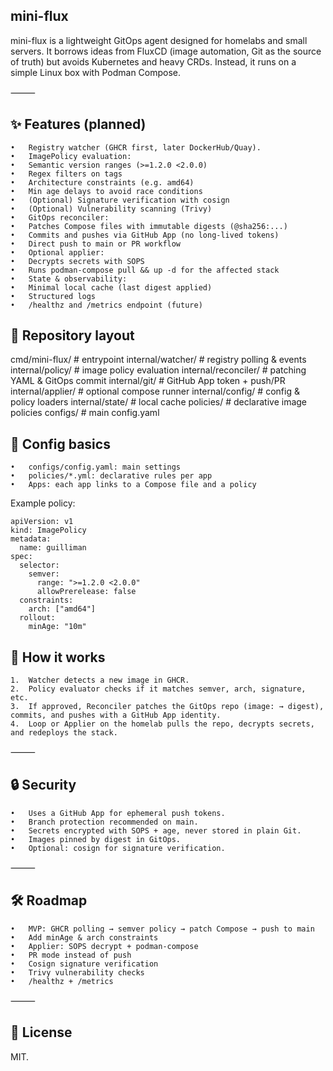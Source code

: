## mini-flux

mini-flux is a lightweight GitOps agent designed for homelabs and small servers.
It borrows ideas from FluxCD (image automation, Git as the source of truth) but avoids Kubernetes and heavy CRDs. Instead, it runs on a simple Linux box with Podman Compose.

⸻

## ✨ Features (planned)
	•	Registry watcher (GHCR first, later DockerHub/Quay).
	•	ImagePolicy evaluation:
	•	Semantic version ranges (>=1.2.0 <2.0.0)
	•	Regex filters on tags
	•	Architecture constraints (e.g. amd64)
	•	Min age delays to avoid race conditions
	•	(Optional) Signature verification with cosign
	•	(Optional) Vulnerability scanning (Trivy)
	•	GitOps reconciler:
	•	Patches Compose files with immutable digests (@sha256:...)
	•	Commits and pushes via GitHub App (no long-lived tokens)
	•	Direct push to main or PR workflow
	•	Optional applier:
	•	Decrypts secrets with SOPS
	•	Runs podman-compose pull && up -d for the affected stack
	•	State & observability:
	•	Minimal local cache (last digest applied)
	•	Structured logs
	•	/healthz and /metrics endpoint (future)
  
## 📂 Repository layout

cmd/mini-flux/        # entrypoint
internal/watcher/     # registry polling & events
internal/policy/      # image policy evaluation
internal/reconciler/  # patching YAML & GitOps commit
internal/git/         # GitHub App token + push/PR
internal/applier/     # optional compose runner
internal/config/      # config & policy loaders
internal/state/       # local cache
policies/             # declarative image policies
configs/              # main config.yaml

## 🔑 Config basics
	•	configs/config.yaml: main settings
	•	policies/*.yml: declarative rules per app
	•	Apps: each app links to a Compose file and a policy

Example policy:
```
apiVersion: v1
kind: ImagePolicy
metadata:
  name: guilliman
spec:
  selector:
    semver:
      range: ">=1.2.0 <2.0.0"
      allowPrerelease: false
  constraints:
    arch: ["amd64"]
  rollout:
    minAge: "10m"
```

## 🚀 How it works
	1.	Watcher detects a new image in GHCR.
	2.	Policy evaluator checks if it matches semver, arch, signature, etc.
	3.	If approved, Reconciler patches the GitOps repo (image: → digest), commits, and pushes with a GitHub App identity.
	4.	Loop or Applier on the homelab pulls the repo, decrypts secrets, and redeploys the stack.

⸻

## 🔒 Security
	•	Uses a GitHub App for ephemeral push tokens.
	•	Branch protection recommended on main.
	•	Secrets encrypted with SOPS + age, never stored in plain Git.
	•	Images pinned by digest in GitOps.
	•	Optional: cosign for signature verification.

⸻

## 🛠️ Roadmap
	•	MVP: GHCR polling → semver policy → patch Compose → push to main
	•	Add minAge & arch constraints
	•	Applier: SOPS decrypt + podman-compose
	•	PR mode instead of push
	•	Cosign signature verification
	•	Trivy vulnerability checks
	•	/healthz + /metrics

⸻

## 📜 License

MIT.
